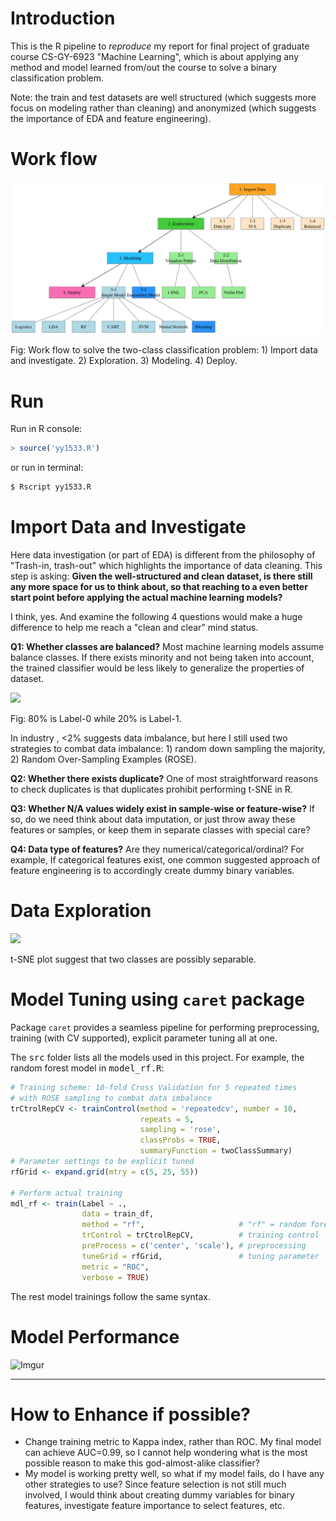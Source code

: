 
# Introduction

This is the R pipeline to *reproduce* my report for final project of graduate course CS-GY-6923 "Machine Learning", which is about applying any method and model learned from/out the course to solve a binary classification problem.

Note: the train and test datasets are well structured (which suggests more focus on modeling rather than cleaning) and anonymized (which suggests the importance of EDA and feature engineering).

# Work flow

![](https://raw.githubusercontent.com/Puriney/ML_Proj/master/fig/pipeline.png)

Fig: Work flow to solve the two-class classification problem: 1) Import data and investigate. 2) Exploration. 3) Modeling. 4) Deploy.

# Run

Run in R console:

```r
> source('yy1533.R')
```

or run in terminal:

```bash
$ Rscript yy1533.R
```


# Import Data and Investigate

Here data investigation (or part of EDA) is different from the philosophy of "Trash-in, trash-out" which highlights the importance of data cleaning. This step is asking: **Given the well-structured and clean dataset, is there still any more space for us to think about, so that reaching to a even better start point before applying the actual machine learning models?**

I think, yes. And examine the following 4 questions would make a huge difference to help me reach a "clean and clear" mind status.

**Q1: Whether classes are balanced?** Most machine learning models assume balance classes. If there exists minority and not being taken into account, the trained classifier would be less likely to generalize the properties of dataset.

![](http://i.imgur.com/wEr60RH.png)

Fig: 80% is Label-0 while 20% is Label-1.

In industry , <2% suggests data imbalance, but here I still used two strategies to combat data imbalance: 1) random down sampling the majority, 2) Random Over-Sampling Examples (ROSE).

**Q2: Whether there exists duplicate?** One of most straightforward reasons to check duplicates is that duplicates prohibit performing t-SNE in R.

**Q3: Whether N/A values widely exist in sample-wise or feature-wise?** If so, do we need think about data imputation, or just throw away these features or samples, or keep them in separate classes with special care?

**Q4: Data type of features?** Are they numerical/categorical/ordinal? For example, If categorical features exist, one common suggested approach of feature engineering is to accordingly create dummy binary variables.

# Data Exploration


![](http://i.imgur.com/Gr1giVh.png)

t-SNE plot suggest that two classes are possibly separable.

# Model Tuning using `caret` package

Package `caret` provides a seamless pipeline for performing preprocessing, training (with CV supported), explicit parameter tuning all at one.

The <kbd>src</kbd> folder lists all the models used in this project. For example, the random forest model in <kbd>model_rf.R</kbd>:

``` r
# Training scheme: 10-fold Cross Validation for 5 repeated times
# with ROSE sampling to combat data imbalance
trCtrolRepCV <- trainControl(method = 'repeatedcv', number = 10,
                             repeats = 5,
                             sampling = 'rose',
                             classProbs = TRUE,
                             summaryFunction = twoClassSummary)
# Parameter settings to be explicit tuned
rfGrid <- expand.grid(mtry = c(5, 25, 55))

# Perform actual training
mdl_rf <- train(Label ~ .,
                data = train_df,
                method = "rf",                     # "rf" = random forest
                trControl = trCtrolRepCV,          # training control
                preProcess = c('center', 'scale'), # preprocessing
                tuneGrid = rfGrid,                 # tuning parameter
                metric = "ROC",
                verbose = TRUE)
```

The rest model trainings follow the same syntax.

# Model Performance

![Imgur](http://i.imgur.com/0gDiXzZ.png)

---

# How to Enhance if possible?

- Change training metric to Kappa index, rather than ROC. My final model can achieve AUC=0.99, so I cannot help wondering what is the most possible reason to make this god-almost-alike classifier?
- My model is working pretty well, so what if my model fails, do I have any other strategies to use? Since feature selection is not still much involved, I would think about creating dummy variables for binary features, investigate feature importance to select features, etc.




